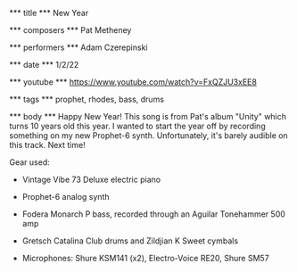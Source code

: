 *** title ***
New Year

*** composers ***
Pat Metheney

*** performers ***
Adam Czerepinski

*** date ***
1/2/22

*** youtube ***
https://www.youtube.com/watch?v=FxQZJU3xEE8

*** tags ***
prophet, rhodes, bass, drums

*** body ***
Happy New Year!  This song is from Pat's album "Unity" which turns 10 years old this year. I wanted to start the year off by recording something on my new Prophet-6 synth. Unfortunately, it's barely audible on this track. Next time!

Gear used:

- Vintage Vibe 73 Deluxe electric piano

- Prophet-6 analog synth

- Fodera Monarch P bass, recorded through an Aguilar Tonehammer 500 amp

- Gretsch Catalina Club drums and Zildjian K Sweet cymbals

- Microphones: Shure KSM141 (x2), Electro-Voice RE20, Shure SM57
